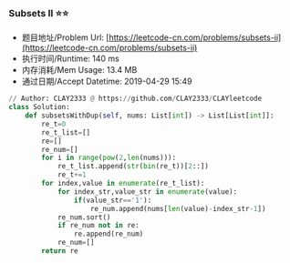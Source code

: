 
### Subsets II :star::star:
- 题目地址/Problem Url: [https://leetcode-cn.com/problems/subsets-ii](https://leetcode-cn.com/problems/subsets-ii)
- 执行时间/Runtime: 140 ms 
- 内存消耗/Mem Usage: 13.4 MB
- 通过日期/Accept Datetime: 2019-04-29 15:49
```python
// Author: CLAY2333 @ https://github.com/CLAY2333/CLAYleetcode
class Solution:
    def subsetsWithDup(self, nums: List[int]) -> List[List[int]]:
        re_t=0
        re_t_list=[]
        re=[]
        re_num=[]
        for i in range(pow(2,len(nums))):
            re_t_list.append(str(bin(re_t))[2::])
            re_t+=1
        for index,value in enumerate(re_t_list):
            for index_str,value_str in enumerate(value):
                if(value_str=='1'):
                    re_num.append(nums[len(value)-index_str-1])
            re_num.sort()
            if re_num not in re:
                re.append(re_num)
            re_num=[]
        return re

```
